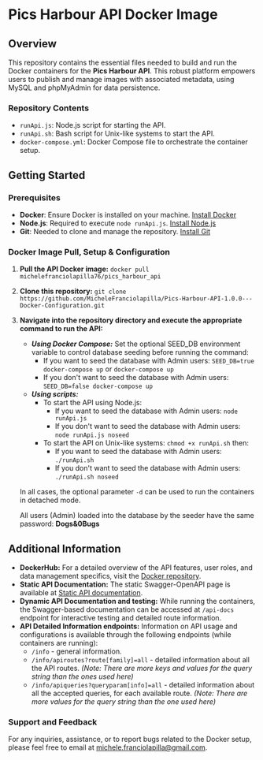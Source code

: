 # Pics Harbour API Docker Image

## Overview
This repository contains the essential files needed to build and run the Docker containers for the **Pics Harbour API**. This robust platform empowers users to publish and manage images with associated metadata, using MySQL and phpMyAdmin for data persistence.

### Repository Contents
- `runApi.js`: Node.js script for starting the API.
- `runApi.sh`: Bash script for Unix-like systems to start the API.
- `docker-compose.yml`: Docker Compose file to orchestrate the container setup.

## Getting Started

### Prerequisites
- **Docker**: Ensure Docker is installed on your machine. [Install Docker](https://docs.docker.com/get-docker/)
- **Node.js**: Required to execute `node runApi.js`. [Install Node.js](https://nodejs.org/en/download/)
- **Git**: Needed to clone and manage the repository. [Install Git](https://git-scm.com/downloads)

### Docker Image Pull, Setup & Configuration
1. **Pull the API Docker image:**
   ```docker pull michelefranciolapilla76/pics_harbour_api```
2. **Clone this repository:**
   ```git clone https://github.com/MicheleFranciolapilla/Pics-Harbour-API-1.0.0---Docker-Configuration.git```

3. **Navigate into the repository directory and execute the appropriate command to run the API:**
    -   ***Using Docker Compose:***
        Set the optional SEED_DB environment variable to control database seeding before running the command:
        -   If you want to seed the database with Admin users:
            ```SEED_DB=true docker-compose up```
            or 
            ```docker-compose up```
        - If you don't want to seed the database with Admin users:
            ```SEED_DB=false docker-compose up```
    -   ***Using scripts:***
        -   To start the API using Node.js:
            -   If you want to seed the database with Admin users:
                ```node runApi.js```
            -   If you don't want to seed the database with Admin users:
                ```node runApi.js noseed```  
        -   To start the API on Unix-like systems:
            ```chmod +x runApi.sh```
            then:
            -   If you want to seed the database with Admin users:
                ```./runApi.sh```
            -   If you don't want to seed the database with Admin users:
                ```./runApi.sh noseed```

    In all cases, the optional parameter `-d` can be used to run the containers in detached mode.
    
    All users (Admin) loaded into the database by the seeder have the same password: **Dogs&0Bugs**

## Additional Information
- **DockerHub:** For a detailed overview of the API features, user roles, and data management specifics, visit the [Docker repository](https://hub.docker.com/r/michelefranciolapilla76/pics_harbour_api/).
- **Static API Documentation:** The static Swagger-OpenAPI page is available at [Static API documentation](https://michelefranciolapilla.github.io/Pics-Harbour-API-1.0.0---Static-Documentation/).
- **Dynamic API Documentation and testing:** While running the containers, the Swagger-based documentation can be accessed at `/api-docs` endpoint for interactive testing and detailed route information.
- **API Detailed Information endpoints:** Information on API usage and configurations is available through the following endpoints (while containers are running):
    - `/info` - general information.
    - `/info/apiroutes?route[family]=all` - detailed information about all the API routes.
    *(Note: There are more keys and values for the query string than the ones used here)*
    - `/info/apiqueries?queryparam[info]=all` - detailed information about all the accepted queries, for each available route.
    *(Note: There are more values for the query string than the one used here)*

### Support and Feedback
For any inquiries, assistance, or to report bugs related to the Docker setup, please feel free to email at michele.franciolapilla@gmail.com.